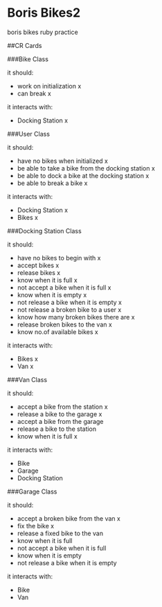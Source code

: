 Boris Bikes2
==============
boris bikes ruby practice

##CR Cards

###Bike Class

it should:
- work on initialization		x
- can break									x

it interacts with:
- Docking Station 					x

###User Class

it should:
- have no bikes when initialized											x
- be able to take a bike from the docking station 		x
- be able to dock a bike at the docking station 			x
- be able to break a bike 														x

it interacts with:
- Docking Station 																		x
- Bikes 																							x

###Docking Station Class

it should:
- have no bikes to begin with							x
- accept bikes 														x
- release bikes 													x
- know when it is full										x
- not accept a bike when it is full				x
- know when it is empty										x
- not release a bike when it is empty			x
- not release a broken bike to a user 		x
- know how many broken bikes there are 		x
- release broken bikes to the van 				x
- know no.of available bikes 							x

it interacts with:
- Bikes 																	x
- Van 																		x

###Van Class

it should:
- accept a bike from the station 					x
- release a bike to the garage  					x
- accept a bike from the garage
- release a bike to the station
- know when it is full 										x

it interacts with:
- Bike
- Garage
- Docking Station


###Garage Class

it should:
- accept a broken bike from the van 		x
- fix the bike 													x
- release a fixed bike to the van 			
- know when it is full
- not accept a bike when it is full
- know when it is empty
- not release a bike when it is empty

it interacts with:
- Bike
- Van